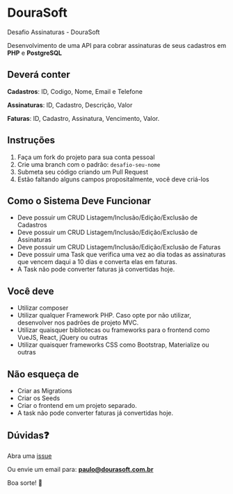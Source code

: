 # DouraSoft

Desafio Assinaturas - DouraSoft

Desenvolvimento de uma API para cobrar assinaturas de seus cadastros em **PHP** e **PostgreSQL**

## Deverá conter
**Cadastros**: ID, Codigo, Nome, Email e Telefone

**Assinaturas**: ID, Cadastro, Descrição, Valor

**Faturas**: ID, Cadastro, Assinatura, Vencimento, Valor.

## Instruções

1. Faça um fork do projeto para sua conta pessoal
2. Crie uma branch com o padrão: `desafio-seu-nome`
3. Submeta seu código criando um Pull Request
4. Estão faltando alguns campos propositalmente, você deve criá-los

## Como o Sistema Deve Funcionar

 - Deve possuir um CRUD Listagem/Inclusão/Edição/Exclusão de Cadastros
 - Deve possuir um CRUD Listagem/Inclusão/Edição/Exclusão de Assinaturas
 - Deve possuir um CRUD Listagem/Inclusão/Edição/Exclusão de Faturas
 - Deve possuir uma Task que verifica uma vez ao dia todas as assinaturas que vencem daqui a 10 dias e converta elas em faturas.
 - A Task não pode converter faturas já convertidas hoje.
 
## Você deve

- Utilizar composer
- Utilizar qualquer Framework PHP. Caso opte por não utilizar, desenvolver nos padrões de projeto MVC.
- Utilizar quaisquer bibliotecas ou frameworks para o frontend como VueJS, React, jQuery ou outras
- Utilizar quaisquer frameworks CSS como Bootstrap, Materialize ou outras

## Não esqueça de

- Criar as Migrations
- Criar os Seeds
- Criar o frontend em um projeto separado.
- A task não pode converter faturas já convertidas hoje.

## Dúvidas:question:

Abra uma [issue](https://github.com/dourasoft/desafio-assinaturas/issues/new)

Ou envie um email para: **paulo@dourasoft.com.br**

Boa sorte! :muscle:
